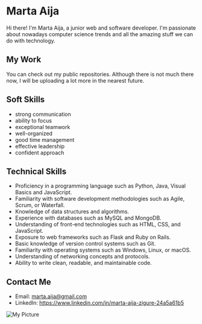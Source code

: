 # Marta Aija

Hi there! I'm Marta Aija, a junior web and software developer. I'm passionate about nowadays computer science trends and all the amazing stuff we can do with technology.

## My Work

You can check out my public repositories. Although there is not much there now, I will be uploading a lot more in the nearest future.

## Soft Skills

- strong communication
- ability to focus
- exceptional teamwork
- well-organized 
- good time management
- effective leadership
- confident approach

## Technical Skills
- Proficiency in a programming language such as Python, Java, Visual Basics and JavaScript.
- Familiarity with software development methodologies such as Agile, Scrum, or Waterfall.
- Knowledge of data structures and algorithms.
- Experience with databases such as MySQL and MongoDB.
- Understanding of front-end technologies such as HTML, CSS, and JavaScript.
- Exposure to web frameworks such as Flask and Ruby on Rails.
- Basic knowledge of version control systems such as Git.
- Familiarity with operating systems such as Windows, Linux, or macOS.
- Understanding of networking concepts and protocols.
- Ability to write clean, readable, and maintainable code.

## Contact Me

- Email: marta.aija@gmail.com
- LinkedIn: https://www.linkedin.com/in/marta-aija-zigure-24a5a61b5

![My Picture](https://media.licdn.com/dms/image/D4D03AQF_V74E0oKjcA/profile-displayphoto-shrink_200_200/0/1668636688303?e=1681344000&v=beta&t=_SiJRIfA7Hzk_4OGkFc4PJaZcIPnzSIFm6XweOIeYWM)
